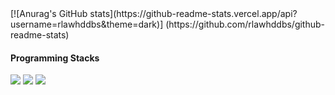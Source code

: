 <div class="top-Panel">
  [![Anurag's GitHub stats](https://github-readme-stats.vercel.app/api?username=rlawhddbs&theme=dark)] (https://github.com/rlawhddbs/github-readme-stats)
</div>

#### Programming Stacks

<div class="bottom">
  <img src="https://img.shields.io/badge/C-A8B9CC?style=flat-square&logo=C&logoColor=black"/>
  <img src="https://img.shields.io/badge/HTML5-E34F26?style=flat-square&logo=HTML5&logoColor=white"/>
  <img src="https://img.shields.io/badge/Spring Boot-6DB33FC?style=flat-square&logo=Spring Boot&logoColor=white"/>
</div>
